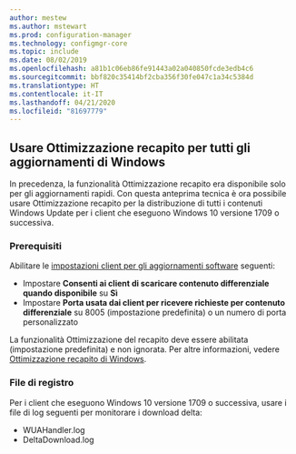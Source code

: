 ```yaml
---
author: mestew
ms.author: mstewart
ms.prod: configuration-manager
ms.technology: configmgr-core
ms.topic: include
ms.date: 08/02/2019
ms.openlocfilehash: a81b1c06eb86fe91443a02a040850fcde3edb4c6
ms.sourcegitcommit: bbf820c35414bf2cba356f30fe047c1a34c5384d
ms.translationtype: HT
ms.contentlocale: it-IT
ms.lasthandoff: 04/21/2020
ms.locfileid: "81697779"
---
```

<!--4699118, 4685210--->

## <a name="use-delivery-optimization-for-all-windows-updates"></a>Usare Ottimizzazione recapito per tutti gli aggiornamenti di Windows

In precedenza, la funzionalità Ottimizzazione recapito era disponibile solo per gli aggiornamenti rapidi. Con questa anteprima tecnica è ora possibile usare Ottimizzazione recapito per la distribuzione di tutti i contenuti Windows Update per i client che eseguono Windows 10 versione 1709 o successiva.

### <a name="prerequisites"></a>Prerequisiti

Abilitare le [impostazioni client per gli aggiornamenti software](../../../../clients/deploy/about-client-settings.md#software-updates) seguenti:

- Impostare **Consenti ai client di scaricare contenuto differenziale quando disponibile** su **Sì**
- Impostare **Porta usata dai client per ricevere richieste per contenuto differenziale** su 8005 (impostazione predefinita) o un numero di porta personalizzato

La funzionalità Ottimizzazione del recapito deve essere abilitata (impostazione predefinita) e non ignorata. Per altre informazioni, vedere [Ottimizzazione recapito di Windows](../../../../../sum/deploy-use/optimize-windows-10-update-delivery.md#windows-delivery-optimization).

### <a name="log-files"></a>File di registro

Per i client che eseguono Windows 10 versione 1709 o successiva, usare i file di log seguenti per monitorare i download delta:

- WUAHandler.log
- DeltaDownload.log
